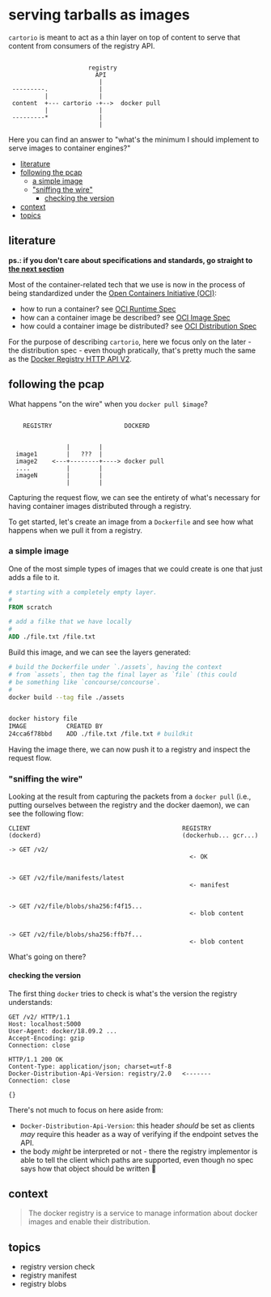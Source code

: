 # serving tarballs as images

`cartorio` is meant to act as a thin layer on top of content to serve that content from consumers of the registry API. 


```

                      registry
                        API
                         |
 ---------.              |
          |              |
 content  +--- cartorio -+-->  docker pull
          |              |
 ---------*              |
                         |
```


Here you can find an answer to "what's the minimum I should implement to serve images to container engines?"


<!-- START doctoc generated TOC please keep comment here to allow auto update -->
<!-- DON'T EDIT THIS SECTION, INSTEAD RE-RUN doctoc TO UPDATE -->


- [literature](#literature)
- [following the pcap](#following-the-pcap)
  - [a simple image](#a-simple-image)
  - ["sniffing the wire"](#sniffing-the-wire)
    - [checking the version](#checking-the-version)
- [context](#context)
- [topics](#topics)

<!-- END doctoc generated TOC please keep comment here to allow auto update -->


## literature

**ps.: if you don't care about specifications and standards, go straight to [the next section](#following-the-pcap)**

Most of the container-related tech that we use is now in the process of being standardized under the [Open Containers Initiative (OCI)](https://www.opencontainers.org/):

- how to run a container? see [OCI Runtime Spec](https://github.com/opencontainers/runtime-spec)
- how can a container image be described? see [OCI Image Spec](https://github.com/opencontainers/image-spec)
- how could a container image be distributed? see [OCI Distribution Spec](https://github.com/opencontainers/distribution-spec)

For the purpose of describing `cartorio`, here we focus only on the later - the distribution spec - even though pratically, that's pretty much the same as the [Docker Registry HTTP API V2](https://docs.docker.com/registry/spec/api/).



## following the pcap

What happens "on the wire" when you `docker pull $image`?


```

    REGISTRY                    DOCKERD


                |        |
  image1        |   ???  |
  image2    <---+--------+----> docker pull
  ....          |        |
  imageN        |        |
                |        |

```



Capturing the request flow, we can see the entirety of what's necessary for having container images distributed through a registry.

To get started, let's create an image from a `Dockerfile` and see how what happens when we pull it from a registry.



### a simple image

One of the most simple types of images that we could create is one that just adds a file to it.


```dockerfile
# starting with a completely empty layer.
#
FROM scratch              

# add a filke that we have locally
#
ADD ./file.txt /file.txt
```


Build this image, and we can see the layers generated:

```sh
# build the Dockerfile under `./assets`, having the context
# from `assets`, then tag the final layer as `file` (this could
# be something like `concourse/concourse`.
#
docker build --tag file ./assets


docker history file
IMAGE           CREATED BY                           
24cca6f78bbd    ADD ./file.txt /file.txt # buildkit 
```


Having the image there, we can now push it to a registry and inspect the request flow.



### "sniffing the wire"

Looking at the result from capturing the packets from a `docker pull` (i.e., putting ourselves between the registry and the docker daemon), we can see the following flow:

```
CLIENT                                          REGISTRY
(dockerd)                                       (dockerhub... gcr...)

-> GET /v2/
                                                  <- OK


-> GET /v2/file/manifests/latest
                                                  <- manifest


-> GET /v2/file/blobs/sha256:f4f15...
                                                  <- blob content


-> GET /v2/file/blobs/sha256:ffb7f...
                                                  <- blob content
```

What's going on there?



#### checking the version

The first thing `docker` tries to check is what's the version the registry understands:

```
GET /v2/ HTTP/1.1
Host: localhost:5000
User-Agent: docker/18.09.2 ...
Accept-Encoding: gzip
Connection: close

HTTP/1.1 200 OK
Content-Type: application/json; charset=utf-8
Docker-Distribution-Api-Version: registry/2.0   <-------
Connection: close

{}
```

There's not much to focus on here aside from:

- `Docker-Distribution-Api-Version`: this header *should* be set as clients *may* require this header as a way of verifying if the endpoint setves the API.
- the body *might* be interpreted or not - there the registry implementor is able to tell the client which paths are supported, even though no spec says how that object should be written :shrug:



## context

> The docker registry is a service to manage information about docker images and enable their distribution. 


## topics

- registry version check
- registry manifest
- registry blobs
